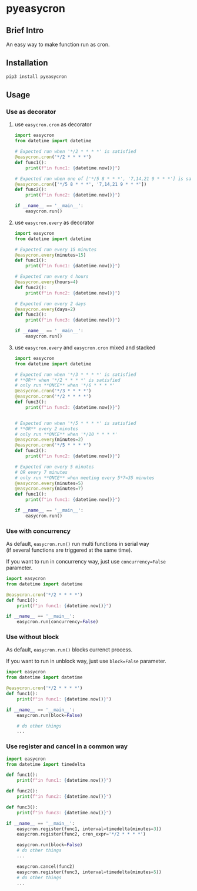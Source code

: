# pyeasycron

## Brief Intro

An easy way to make function run as cron.

## Installation

``` bash
pip3 install pyeasycron
```

## Usage

### Use as decorator

1. use `easycron.cron` as decorator

    ``` python
    import easycron
    from datetime import datetime

    # Expected run when '*/2 * * * *' is satisfied
    @easycron.cron('*/2 * * * *')
    def func1():
        print(f"in func1: {datetime.now()}")

    # Expected run when one of ['*/5 8 * * *', '7,14,21 9 * * *'] is satisfied
    @easycron.cron(['*/5 8 * * *', '7,14,21 9 * * *'])
    def func2():
        print(f"in func2: {datetime.now()}")

    if __name__ == '__main__':
        easycron.run()
    ```

2. use `easycron.every` as decorator

    ``` python
    import easycron
    from datetime import datetime

    # Expected run every 15 minutes
    @easycron.every(minutes=15)
    def func1():
        print(f"in func1: {datetime.now()}")

    # Expected run every 4 hours
    @easycron.every(hours=4)
    def func2():
        print(f"in func2: {datetime.now()}")

    # Expected run every 2 days
    @easycron.every(days=2)
    def func3():
        print(f"in func3: {datetime.now()}")

    if __name__ == '__main__':
        easycron.run()
    ```

3. use `easycron.every` and `easycron.cron` mixed and stacked

    ``` python
    import easycron
    from datetime import datetime

    # Expected run when '*/3 * * * *' is satisfied
    # **OR** when '*/2 * * * *' is satisfied
    # only run **ONCE** when '*/6 * * * *'
    @easycron.cron('*/3 * * * *')
    @easycron.cron('*/2 * * * *')
    def func3():
        print(f"in func3: {datetime.now()}")


    # Expected run when '*/5 * * * *' is satisfied
    # **OR** every 2 minutes
    # only run **ONCE** when '*/10 * * * *'
    @easycron.every(minutes=2)
    @easycron.cron('*/5 * * * *')
    def func2():
        print(f"in func2: {datetime.now()}")

    # Expected run every 5 minutes
    # OR every 7 minutes
    # only run **ONCE** when meeting every 5*7=35 minutes
    @easycron.every(minutes=5)
    @easycron.every(minutes=7)
    def func1():
        print(f"in func1: {datetime.now()}")

    if __name__ == '__main__':
        easycron.run()
    ```

### Use with concurrency

As default, `easycron.run()` run multi functions in serial way \
(if several functions are triggered at the same time).

If you want to run in concurrency way, just use `concurrency=False` parameter.

``` python
import easycron
from datetime import datetime

@easycron.cron('*/2 * * * *')
def func1():
    print(f"in func1: {datetime.now()}")

if __name__ == '__main__':
    easycron.run(concurrency=False)
```

### Use without block

As default, `easycron.run()` blocks currenct process.

If you want to run in unblock way, just use `block=False` parameter.

``` python
import easycron
from datetime import datetime

@easycron.cron('*/2 * * * *')
def func1():
    print(f"in func1: {datetime.now()}")

if __name__ == '__main__':
    easycron.run(block=False)

    # do other things
    ...
```

### Use register and cancel in a common way

``` python
import easycron
from datetime import timedelta

def func1():
    print(f"in func1: {datetime.now()}")

def func2():
    print(f"in func2: {datetime.now()}")

def func3():
    print(f"in func3: {datetime.now()}")

if __name__ == '__main__':
    easycron.register(func1, interval=timedelta(minutes=3))
    easycron.register(func2, cron_expr='*/2 * * * *')

    easycron.run(block=False)
    # do other things
    ...

    easycron.cancel(func2)
    easycron.register(func3, interval=timedelta(minutes=5))
    # do other things
    ...
```
